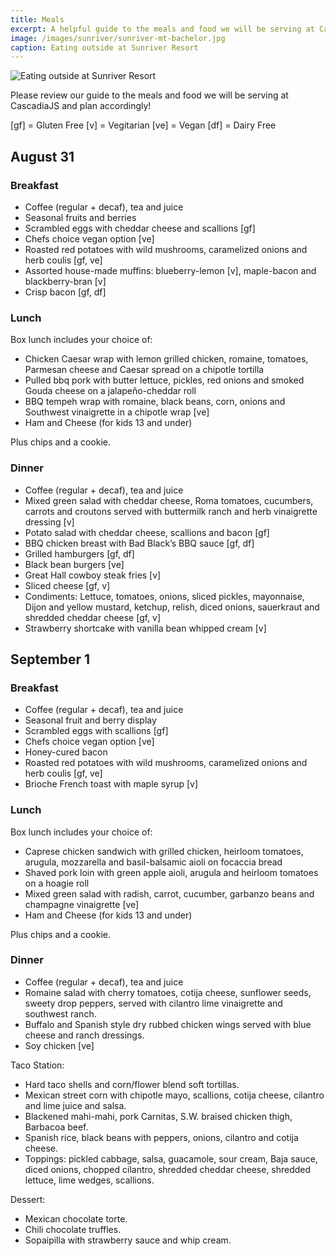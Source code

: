 ```yaml
---
title: Meals
excerpt: A helpful guide to the meals and food we will be serving at CascadiaJS, please plan accordingly!
image: /images/sunriver/sunriver-mt-bachelor.jpg
caption: Eating outside at Sunriver Resort
---
```

![Eating outside at Sunriver Resort](/images/sunriver/sunriver-mt-bachelor.jpg)

Please review our guide to the meals and food we will be serving at CascadiaJS and plan accordingly!

[gf] = Gluten Free [v] = Vegitarian [ve] = Vegan [df] = Dairy Free

## August 31

### Breakfast

- Coffee (regular + decaf), tea and juice
- Seasonal fruits and berries
- Scrambled eggs with cheddar cheese and scallions [gf]
- Chefs choice vegan option [ve]
- Roasted red potatoes with wild mushrooms, caramelized onions and herb coulis [gf, ve]
- Assorted house-made muffins: blueberry-lemon [v], maple-bacon and blackberry-bran [v]
- Crisp bacon [gf, df]

### Lunch

Box lunch includes your choice of:

- Chicken Caesar wrap with lemon grilled chicken, romaine, tomatoes, Parmesan cheese and Caesar spread on a chipotle
tortilla
- Pulled bbq pork with butter lettuce, pickles, red onions and smoked Gouda cheese on a jalapeño-cheddar roll
- BBQ tempeh wrap with romaine, black beans, corn, onions and Southwest vinaigrette in a chipotle wrap [ve]
- Ham and Cheese (for kids 13 and under)

Plus chips and a cookie.

### Dinner

- Coffee (regular + decaf), tea and juice
- Mixed green salad with cheddar cheese, Roma tomatoes, cucumbers, carrots and croutons served with buttermilk ranch and herb vinaigrette dressing [v]
- Potato salad with cheddar cheese, scallions and bacon [gf]
- BBQ chicken breast with Bad Black’s BBQ sauce [gf, df]
- Grilled hamburgers [gf, df]
- Black bean burgers [ve]
- Great Hall cowboy steak fries [v]
- Sliced cheese [gf, v]
- Condiments: Lettuce, tomatoes, onions, sliced pickles, mayonnaise, Dijon and yellow mustard, ketchup, relish, diced onions, sauerkraut and shredded cheddar cheese [gf, v]
- Strawberry shortcake with vanilla bean whipped cream [v]

## September 1 

### Breakfast

- Coffee (regular + decaf), tea and juice
- Seasonal fruit and berry display
- Scrambled eggs with scallions [gf]
- Chefs choice vegan option [ve]
- Honey-cured bacon
- Roasted red potatoes with wild mushrooms, caramelized onions and herb coulis [gf, ve]
- Brioche French toast with maple syrup [v]

### Lunch

Box lunch includes your choice of:

- Caprese chicken sandwich with grilled chicken, heirloom tomatoes, arugula, mozzarella and basil-balsamic aioli on focaccia bread
- Shaved pork loin with green apple aioli, arugula and heirloom tomatoes on a hoagie roll
- Mixed green salad with radish, carrot, cucumber, garbanzo beans and champagne vinaigrette [ve]
- Ham and Cheese (for kids 13 and under)

Plus chips and a cookie.

### Dinner

- Coffee (regular + decaf), tea and juice
- Romaine salad with cherry tomatoes, cotija cheese, sunflower seeds, sweety drop peppers, served with cilantro lime vinaigrette and southwest ranch.
- Buffalo and Spanish style dry rubbed chicken wings served with blue cheese and ranch dressings.
- Soy chicken [ve]

Taco Station:

- Hard taco shells and corn/flower blend soft tortillas.
- Mexican street corn with chipotle mayo, scallions, cotija cheese, cilantro and lime juice and salsa.
- Blackened mahi-mahi, pork Carnitas, S.W. braised chicken thigh, Barbacoa beef.
- Spanish rice, black beans with peppers, onions, cilantro and cotija cheese.
- Toppings: pickled cabbage, salsa, guacamole, sour cream, Baja sauce, diced onions, chopped cilantro, shredded cheddar cheese, shredded lettuce, lime wedges, scallions.

Dessert:

- Mexican chocolate torte.
- Chili chocolate truffles.
- Sopaipilla with strawberry sauce and whip cream.